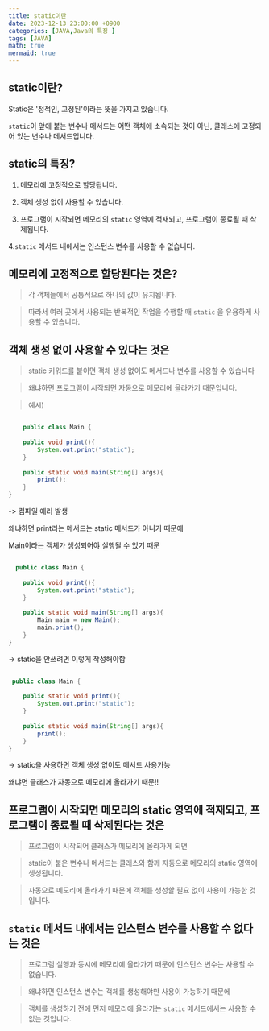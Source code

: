 ```yaml
---
title: static이란
date: 2023-12-13 23:00:00 +0900
categories: [JAVA,Java의 특징 ]
tags: [JAVA]
math: true
mermaid: true
---
```


## **static이란?**

Static은 '정적인, 고정된'이라는 뜻을 가지고 있습니다.

`static`이 앞에 붙는 변수나 메서드는 어떤 객체에 소속되는 것이 아닌, 클래스에 고정되어 있는 변수나 메서드입니다.


## **static의 특징?**

1. 메모리에 고정적으로 할당됩니다.

2. 객체 생성 없이 사용할 수 있습니다.

3. 프로그램이 시작되면 메모리의 `static` 영역에 적재되고, 프로그램이 종료될 때 삭제됩니다.

4.`static` 메서드 내에서는 인스턴스 변수를 사용할 수 없습니다.



## **메모리에 고정적으로 할당된다는 것은?**

> 각 객체들에서 공통적으로 하나의 값이 유지됩니다. 

> 따라서 여러 곳에서 사용되는 반복적인 작업을 수행할 때 `static` 을 유용하게 사용할 수 있습니다.


## **객체 생성 없이 사용할 수 있다는 것은**

> static 키워드를 붙이면 객체 생성 없이도 메서드나 변수를 사용할 수 있습니다

>  왜냐하면 프로그램이 시작되면 자동으로 메모리에 올라가기 때문입니다.

> 예시) 

```java 

    public class Main {
 
    public void print(){
        System.out.print("static");
    }
 
    public static void main(String[] args){
        print();
    }
}
```
-> 컴파일 에러 발생 

왜냐하면 print라는 메서드는 static 메서드가 아니기 때문에 

Main이라는 객체가 생성되어야 실행될 수 있기 때문


```java 

  public class Main {
 
    public void print(){
        System.out.print("static");
    }
 
    public static void main(String[] args){
        Main main = new Main();
        main.print();
    }
}

```
-> static을 안쓰려면 이렇게 작성해야함 

```java 

 public class Main {
 
    public static void print(){
        System.out.print("static");
    }
 
    public static void main(String[] args){
        print();
    }
}
```

-> static을 사용하면 객체 생성 없이도 메서드 사용가능
  
   왜냐면 클래스가 자동으로 메모리에 올라가기 때문!!


## **프로그램이 시작되면 메모리의 static 영역에 적재되고, 프로그램이 종료될 때 삭제된다는 것은**

> 프로그램이 시작되어 클래스가 메모리에 올라가게 되면

> static이 붙은 변수나 메서드는 클래스와 함께 자동으로 메모리의 static 영역에 생성됩니다. 

> 자동으로 메모리에 올라가기 때문에 객체를 생성할 필요 없이 사용이 가능한 것입니다.


 
## `static` **메서드 내에서는 인스턴스 변수를 사용할 수 없다는 것은**

> 프로그램 실행과 동시에 메모리에 올라가기 때문에 인스턴스 변수는 사용할 수 없습니다. 

> 왜냐하면 인스턴스 변수는 객체를 생성해야만 사용이 가능하기 때문에 
 
> 객체를 생성하기 전에 먼저 메모리에 올라가는 `static` 메서드에서는 사용할 수 없는 것입니다.  